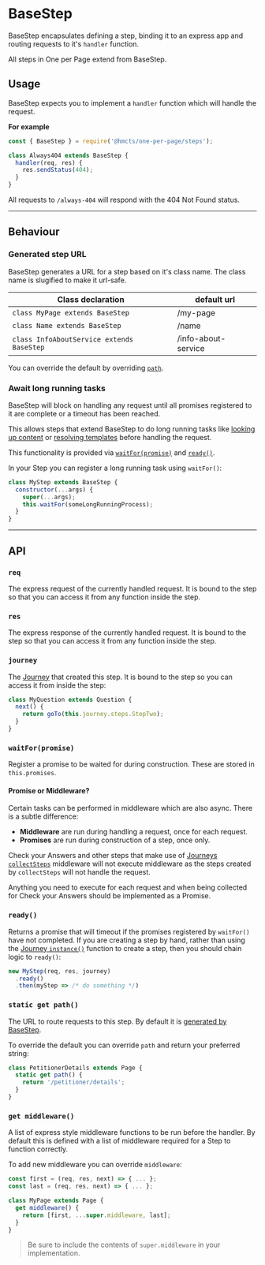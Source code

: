 # BaseStep

BaseStep encapsulates defining a step, binding it to an express app and routing
requests to it's `handler` function.

All steps in One per Page extend from BaseStep.

## Usage

BaseStep expects you to implement a `handler` function which will handle the
request.

__For example__

```javascript
const { BaseStep } = require('@hmcts/one-per-page/steps');

class Always404 extends BaseStep {
  handler(req, res) {
    res.sendStatus(404);
  }
}
```

All requests to `/always-404` will respond with the 404 Not Found status.

-------------------------------------------------------------------------------

## Behaviour

### Generated step URL

BaseStep generates a URL for a step based on it's class name. The class name is
slugified to make it url-safe.

| Class declaration                        | default url              |
|------------------------------------------|--------------------------|
|`class MyPage extends BaseStep`           | /my-page                 |
|`class Name extends BaseStep`             | /name                    |
|`class InfoAboutService extends BaseStep` | /info-about-service      |

You can override the default by overriding [`path`](#static-get-path).

### Await long running tasks

BaseStep will block on handling any request until all promises registered to it
are complete or a timeout has been reached.

This allows steps that extend BaseStep to do long running tasks like
[looking up content] or [resolving templates] before handling the request.

This functionality is provided via [`waitFor(promise)`](#waitFor-promise) and
[`ready()`](#ready).

In your Step you can register a long running task using `waitFor()`:

```javascript
class MyStep extends BaseStep {
  constructor(...args) {
    super(...args);
    this.waitFor(someLongRunningProcess);
  }
}
```

-------------------------------------------------------------------------------

## API

### `req`

The express request of the currently handled request. It is bound to the step
so that you can access it from any function inside the step.

### `res`

The express response of the currently handled request. It is bound to the step
so that you can access it from any function inside the step.

### `journey`

The [Journey] that created this step. It is bound to the step so you can access
it from inside the step:

```javascript
class MyQuestion extends Question {
  next() {
    return goTo(this.journey.steps.StepTwo);
  }
}
```

### `waitFor(promise)`

Register a promise to be waited for during construction. These are stored in
`this.promises`.

#### Promise or Middleware?

Certain tasks can be performed in middleware which are also async. There is a
subtle difference:

- **Middleware** are run during handling a request, once for each request.
- **Promises** are run during construction of a step, once only.

Check your Answers and other steps that make use of
[Journeys `collectSteps`][Journey] middleware will not execute middleware as the
steps created by `collectSteps` will not handle the request.

Anything you need to execute for each request and when being collected for
Check your Answers should be implemented as a Promise.

### `ready()`

Returns a promise that will timeout if the promises registered by `waitFor()`
have not completed. If you are creating a step by hand, rather than using the
[Journey `instance()`][Journey] function to create a step, then you should
chain logic to `ready()`:

```javascript
new MyStep(req, res, journey)
  .ready()
  .then(myStep => /* do something */)
```

### `static get path()`

The URL to route requests to this step. By default it is 
[generated by BaseStep](#generated-step-url).

To override the default you can override `path` and return your preferred string:

```javascript
class PetitionerDetails extends Page {
  static get path() {
    return '/petitioner/details';
  }
}
```

### `get middleware()`

A list of express style middleware functions to be run before the handler. By
default this is defined with a list of middleware required for a Step to function
correctly.

To add new middleware you can override `middleware`:

```javascript
const first = (req, res, next) => { ... };
const last = (req, res, next) => { ... };

class MyPage extends Page {
  get middleware() {
    return [first, ...super.middleware, last];
  }
}
```
> Be sure to include the contents of `super.middleware` in your implementation.


[looking up content]: /docs/steps/Page#content-i18n-resolution
[resolving templates]: /docs/steps/Page##template-resolution
[Journey]: /docs/flow/Journey
